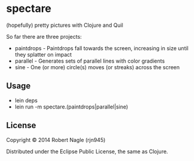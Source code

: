 # spectare

(hopefully) pretty pictures with Clojure and Quil

So far there are three projects:

* paintdrops - Paintdrops fall towards the screen, increasing in size until
they splatter on impact
* parallel - Generates sets of parallel lines with color gradients
* sine - One (or more) circle(s) moves (or streaks) across the screen

## Usage

* lein deps
* lein run -m spectare.(paintdrops|parallel|sine)

## License

Copyright © 2014 Robert Nagle (rjn945) 

Distributed under the Eclipse Public License, the same as Clojure.
